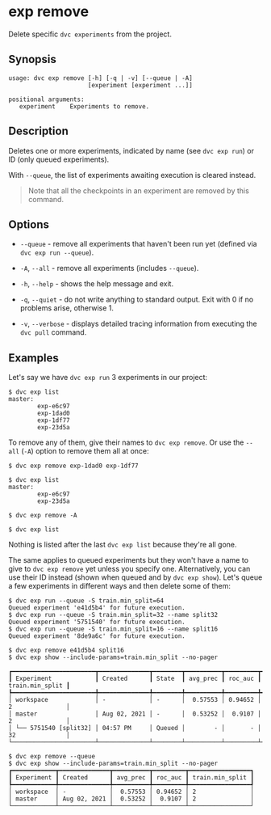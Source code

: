 # exp remove

Delete specific `dvc experiments` from the <abbr>project</abbr>.

## Synopsis

```usage
usage: dvc exp remove [-h] [-q | -v] [--queue | -A]
                      [experiment [experiment ...]]

positional arguments:
   experiment    Experiments to remove.
```

## Description

Deletes one or more experiments, indicated by name (see `dvc exp run`) or ID
(only queued experiments).

With `--queue`, the list of experiments awaiting execution is cleared instead.

> Note that all the checkpoints in an experiment are removed by this command.

## Options

- `--queue` - remove all experiments that haven't been run yet (defined via
  `dvc exp run --queue`).

- `-A`, `--all` - remove all experiments (includes `--queue`).

- `-h`, `--help` - shows the help message and exit.

- `-q`, `--quiet` - do not write anything to standard output. Exit with 0 if no
  problems arise, otherwise 1.

- `-v`, `--verbose` - displays detailed tracing information from executing the
  `dvc pull` command.

## Examples

Let's say we have `dvc exp run` 3 experiments in our project:

```dvc
$ dvc exp list
master:
        exp-e6c97
        exp-1dad0
        exp-1df77
        exp-23d5a
```

To remove any of them, give their names to `dvc exp remove`. Or use the `--all`
(`-A`) option to remove them all at once:

```dvc
$ dvc exp remove exp-1dad0 exp-1df77

$ dvc exp list
master:
        exp-e6c97
        exp-23d5a

$ dvc exp remove -A

$ dvc exp list
```

Nothing is listed after the last `dvc exp list` because they're all gone.

The same applies to queued experiments but they won't have a name to give to
`dvc exp remove` yet unless you specify one. Alternatively, you can use their ID
instead (shown when queued and by `dvc exp show`). Let's queue a few experiments
in different ways and then delete some of them:

```dvc
$ dvc exp run --queue -S train.min_split=64
Queued experiment 'e41d5b4' for future execution.
$ dvc exp run --queue -S train.min_split=32 --name split32
Queued experiment '5751540' for future execution.
$ dvc exp run --queue -S train.min_split=16 --name split16
Queued experiment '8de9a6c' for future execution.

$ dvc exp remove e41d5b4 split16
$ dvc exp show --include-params=train.min_split --no-pager
```

```table
┏━━━━━━━━━━━━━━━━━━━━━━━┳━━━━━━━━━━━━━━┳━━━━━━━━┳━━━━━━━━━━┳━━━━━━━━━┳━━━━━━━━━━━━━━━━━┓
┃ Experiment            ┃ Created      ┃ State  ┃ avg_prec ┃ roc_auc ┃ train.min_split ┃
┡━━━━━━━━━━━━━━━━━━━━━━━╇━━━━━━━━━━━━━━╇━━━━━━━━╇━━━━━━━━━━╇━━━━━━━━━╇━━━━━━━━━━━━━━━━━┩
│ workspace             │ -            │ -      │  0.57553 │ 0.94652 │ 2               │
│ master                │ Aug 02, 2021 │ -      │  0.53252 │  0.9107 │ 2               │
│ └── 5751540 [split32] │ 04:57 PM     │ Queued │        - │       - │ 32              │
└───────────────────────┴──────────────┴────────┴──────────┴─────────┴─────────────────┘
```

```dvc
$ dvc exp remove --queue
$ dvc exp show --include-params=train.min_split --no-pager
┏━━━━━━━━━━━━┳━━━━━━━━━━━━━━┳━━━━━━━━━━┳━━━━━━━━━┳━━━━━━━━━━━━━━━━━┓
┃ Experiment ┃ Created      ┃ avg_prec ┃ roc_auc ┃ train.min_split ┃
┡━━━━━━━━━━━━╇━━━━━━━━━━━━━━╇━━━━━━━━━━╇━━━━━━━━━╇━━━━━━━━━━━━━━━━━┩
│ workspace  │ -            │  0.57553 │ 0.94652 │ 2               │
│ master     │ Aug 02, 2021 │  0.53252 │  0.9107 │ 2               │
└────────────┴──────────────┴──────────┴─────────┴─────────────────┘
```
